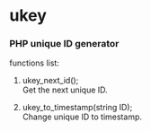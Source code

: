 ukey
====

<h3>PHP unique ID generator</h3>

functions list:<br />

1) ukey_next_id();<br />
   Get the next unique ID.<br />

2) ukey_to_timestamp(string ID);<br />
   Change unique ID to timestamp.<br />
